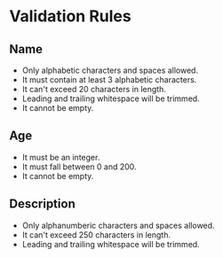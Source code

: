 # Validation Rules

## Name 

 - Only alphabetic characters and spaces allowed.
 - It must contain at least 3 alphabetic characters.
 - It can't exceed 20 characters in length.
 - Leading and trailing whitespace will be trimmed.
 - It cannot be empty.

## Age

 - It must be an integer.
 - It must fall between 0 and 200.
 - It cannot be empty.

## Description

 - Only alphanumberic characters and spaces allowed.
 - It can't exceed 250 characters in length.
 - Leading and trailing whitespace will be trimmed.
